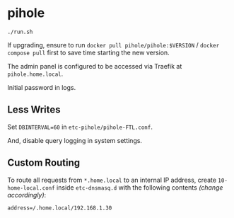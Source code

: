 # pihole

```
./run.sh
```

If upgrading, ensure to run `docker pull pihole/pihole:$VERSION` / `docker compose pull` first to save time starting the new version.

The admin panel is configured to be accessed via Traefik at `pihole.home.local`.

Initial password in logs.


## Less Writes

Set `DBINTERVAL=60` in `etc-pihole/pihole-FTL.conf`.

And, disable query logging in system settings.


## Custom Routing

To route all requests from `*.home.local` to an internal IP address, create `10-home-local.conf` inside `etc-dnsmasq.d` with the following contents _(change accordingly)_:

```
address=/.home.local/192.168.1.30
```
